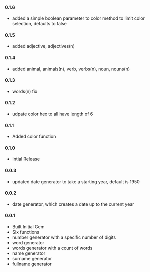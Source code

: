 <h4>0.1.6</h4>

* added a simple boolean parameter to color method to limit color selection, defaults to false

<h4>0.1.5</h4>

* added adjective, adjectives(n)

<h4>0.1.4</h4>

* added animal, animals(n), verb, verbs(n), noun, nouns(n)

<h4>0.1.3</h4>

* words(n) fix

<h4>0.1.2</h4>

* udpate color hex to all have length of 6

<h4>0.1.1</h4>

* Added color function

<h4>0.1.0</h4>

* Intial Release

<h4>0.0.3</h4>

* updated date generator to take a starting year, default is 1950

<h4>0.0.2</h4>

* date generator, which creates a date up to the current year

<h4>0.0.1</h4>

* Built Initial Gem
* Six functions
* number generator with a specific number of digits
* word generator
* words generator with a count of words
* name generator
* surname generator
* fullname generator
